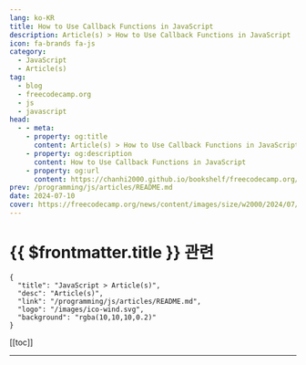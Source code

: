 ```yaml
---
lang: ko-KR
title: How to Use Callback Functions in JavaScript
description: Article(s) > How to Use Callback Functions in JavaScript
icon: fa-brands fa-js
category: 
  - JavaScript
  - Article(s)
tag: 
  - blog
  - freecodecamp.org
  - js
  - javascript
head:
  - - meta:
    - property: og:title
      content: Article(s) > How to Use Callback Functions in JavaScript
    - property: og:description
      content: How to Use Callback Functions in JavaScript
    - property: og:url
      content: https://chanhi2000.github.io/bookshelf/freecodecamp.org/how-to-send-http-requests-using-javascript.html
prev: /programming/js/articles/README.md
date: 2024-07-10
cover: https://freecodecamp.org/news/content/images/size/w2000/2024/07/js-http.png
---
```


# {{ $frontmatter.title }} 관련

```component VPCard
{
  "title": "JavaScript > Article(s)",
  "desc": "Article(s)",
  "link": "/programming/js/articles/README.md",
  "logo": "/images/ico-wind.svg",
  "background": "rgba(10,10,10,0.2)"
}
```

[[toc]]

---

<SiteInfo
  name="How to Use Callback Functions in JavaScript"
  desc="Nowadays, the interaction between web applications relies on HTTP. For instance, let's say you have an online shop application and you want to create a new product. You have to fill in all the necessary information and probably click on a button that says 'Create'. This action will send..."
  url="https://freecodecamp.org/news/how-to-send-http-requests-using-javascript/"
  logo="https://cdn.freecodecamp.org/universal/favicons/favicon.ico"
  preview="https://freecodecamp.org/news/content/images/size/w2000/2024/07/js-http.png"/>

<!-- TODO: 작성 -->


